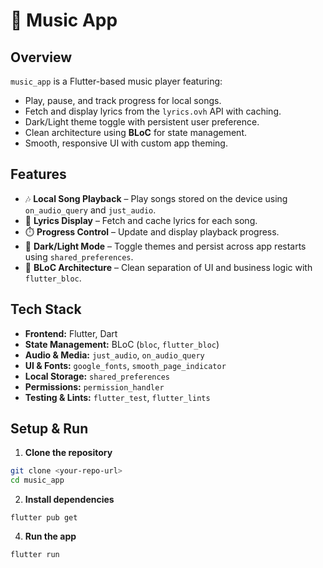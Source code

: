 # 🎵 Music App

## Overview
`music_app` is a Flutter-based music player featuring:
- Play, pause, and track progress for local songs.
- Fetch and display lyrics from the `lyrics.ovh` API with caching.
- Dark/Light theme toggle with persistent user preference.
- Clean architecture using **BLoC** for state management.
- Smooth, responsive UI with custom app theming.

## Features
- 🎶 **Local Song Playback** – Play songs stored on the device using `on_audio_query` and `just_audio`.
- 📜 **Lyrics Display** – Fetch and cache lyrics for each song.
- ⏱️ **Progress Control** – Update and display playback progress.
- 🌙 **Dark/Light Mode** – Toggle themes and persist across app restarts using `shared_preferences`.
- 🔄 **BLoC Architecture** – Clean separation of UI and business logic with `flutter_bloc`.

## Tech Stack
- **Frontend:** Flutter, Dart
- **State Management:** BLoC (`bloc`, `flutter_bloc`)
- **Audio & Media:** `just_audio`, `on_audio_query`
- **UI & Fonts:** `google_fonts`, `smooth_page_indicator`
- **Local Storage:** `shared_preferences`
- **Permissions:** `permission_handler`
- **Testing & Lints:** `flutter_test`, `flutter_lints`

## Setup & Run

1. **Clone the repository**
```bash
git clone <your-repo-url>
cd music_app
```
2. **Install dependencies**
```
flutter pub get
```
4. **Run the app**
```
flutter run 
```

